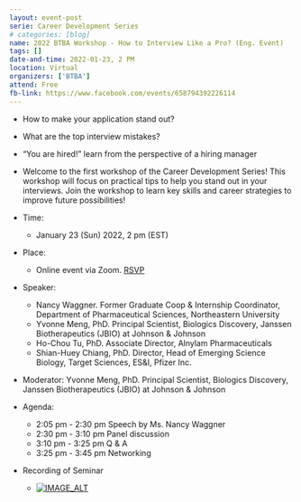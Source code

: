 ```yaml
---
layout: event-post
serie: Career Development Series
# categories: [blog]
name: 2022 BTBA Workshop - How to Interview Like a Pro? (Eng. Event)
tags: []
date-and-time: 2022-01-23, 2 PM 
location: Virtual
organizers: ['BTBA']
attend: Free
fb-link: https://www.facebook.com/events/658794392226114
---
```


- How to make your application stand out?
- What are the top interview mistakes?
- “You are hired!” learn from the perspective of a hiring manager
- Welcome to the first workshop of the Career Development Series! This workshop will focus on practical tips to help you stand out in your interviews. Join the workshop to learn key skills and career strategies to improve future possibilities!


- Time:
    - January 23 (Sun) 2022, 2 pm (EST)
- Place:
    - Online event via Zoom. [RSVP](https://forms.gle/35PWZniogrjaMLbX6)
- Speaker:
    - Nancy Waggner. Former Graduate Coop & Internship Coordinator, Department of Pharmaceutical Sciences, Northeastern University
    - Yvonne Meng, PhD. Principal Scientist, Biologics Discovery, Janssen Biotherapeutics (JBIO) at Johnson & Johnson
    - Ho-Chou Tu, PhD. Associate Director, Alnylam Pharmaceuticals
    - Shian-Huey Chiang, PhD. Director, Head of Emerging Science Biology, Target Sciences, ES&I, Pfizer Inc.

- Moderator: Yvonne Meng, PhD. Principal Scientist, Biologics Discovery, Janssen Biotherapeutics (JBIO) at Johnson & Johnson

- Agenda:
    - 2:05 pm - 2:30 pm Speech by Ms. Nancy Waggner
    - 2:30 pm - 3:10 pm Panel discussion
    - 3:10 pm - 3:25 pm Q & A
    - 3:25 pm - 3:45 pm Networking

- Recording of Seminar
    - [![IMAGE_ALT](https://img.youtube.com/vi/vdRPxfosfTI/sddefault.jpg)](https://www.youtube.com/watch?v=vdRPxfosfTI)